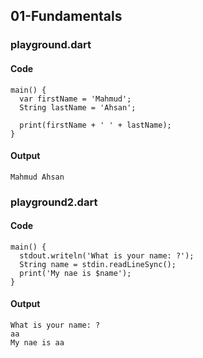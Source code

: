## 01-Fundamentals
### playground.dart
#### Code
```
main() {
  var firstName = 'Mahmud';
  String lastName = 'Ahsan';

  print(firstName + ' ' + lastName);
}
```
#### Output
```
Mahmud Ahsan
```


### playground2.dart
#### Code
```
main() {
  stdout.writeln('What is your name: ?');
  String name = stdin.readLineSync();
  print('My nae is $name');
}
```
#### Output

```
What is your name: ?
aa
My nae is aa
```

